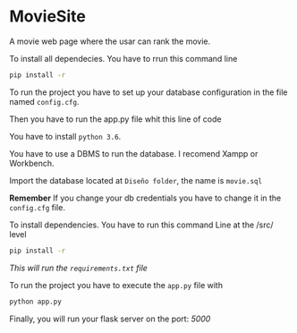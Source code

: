 # MovieSite
A movie web page where the usar can rank the movie.


To install all dependecies. You have to rrun this command line
```sh
pip install -r
```

To run the project you have to set up your database configuration in the file named `config.cfg`.

Then you have to run the app.py file whit this line of code

You have to install `python 3.6`.

You have to use a DBMS to run the database. I recomend Xampp or Workbench.

Import the database located at `Diseño folder`, the name is `movie.sql`

**Remember**
If you change your db credentials you have to change it in the `config.cfg` file.



To install dependencies. You have to run this command Line at the /src/ level

```sh
pip install -r
```
*This will run the `requirements.txt` file* 

To run the project you have to execute the `app.py` file
with


```sh
python app.py
```


Finally, you will run your flask server on the port: *5000*

